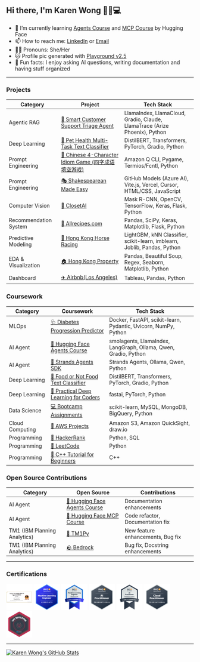 ## Hi there, I'm Karen Wong 👋🐱💻
- 🌱 I’m currently learning [Agents Course](https://huggingface.co/learn/agents-course/) and [MCP Course](https://huggingface.co/learn/mcp-course/) by Hugging Face
- 📫 How to reach me: [LinkedIn](www.linkedin.com/in/wongkayankaren) or [Email](wongkayankaren@gmail.com)
- 👩🏻 Pronouns: She/Her
- 🐱 Profile pic generated with [Playground v2.5](https://playground.com/)
- 📝 Fun facts: I enjoy asking AI questions, writing documentation and having stuff organized

---

### Projects

|Category| Project| Tech Stack
|----|----|----
|Agentic RAG|[💬 Smart Customer Support Triage Agent](https://github.com/karenwky/cs-agent)|LlamaIndex, LlamaCloud, Gradio, Claude, LlamaTrace (Arize Phoenix), Python
|Deep Learning|[🐾 Pet Health Multi-Task Text Classifier](https://huggingface.co/spaces/karenwky/multi-task-pet-health-symptom-text-classifier-demo)| DistilBERT, Transformers‎, PyTorch, Gradio, Python
|Prompt Engineering|[🧩 Chinese 4-Character Idiom Game (四字成语填空游戏)](https://github.com/karenwky/cn-idiom-game)|Amazon Q CLI, Pygame, Termios/Fcntl, Python
|Prompt Engineering|[🎭 Shakespearean Made Easy](https://github.com/karenwky/shakespearean-made-easy)|GitHub Models (Azure AI), Vite.js, Vercel, Cursor, HTML/CSS, JavaScript
|Computer Vision|[👗 ClosetAI](https://github.com/karenwky/Computer_Vision_ClosetAI)|Mask R-CNN, OpenCV, TensorFlow, Keras, Flask, Python
|Recommendation System|[🥘 Allrecipes.com](https://github.com/karenwky/Recommendation_System_Allrecipes)| Pandas, SciPy, Keras, Matplotlib, Flask, Python
|Predictive Modeling|[🐎 Hong Kong Horse Racing](https://github.com/karenwky/Predictive_Modeling_Hong_Kong_Horse_Racing)|LightGBM, kNN Classifier, scikit-learn, imblearn, Joblib, Pandas, Python
|EDA & Visualization|[🏠 Hong Kong Property](https://github.com/karenwky/Visualization_Hong_Kong_Property)| Pandas, Beautiful Soup, Regex, Seaborn, Matplotlib, Python
|Dashboard|[✈️ Airbnb(Los Angeles)](https://github.com/karenwky/Tableau_Airbnb_LA)| Tableau, Pandas, Python

### Coursework

|Category| Coursework| Tech Stack
|----|----|----
|MLOps|[🩺 Diabetes Progression Predictor](https://github.com/karenwky/diabetes-predictor)|Docker, FastAPI, scikit-learn, Pydantic, Uvicorn, NumPy, Python
|AI Agent|[🤗 Hugging Face Agents Course](https://github.com/karenwky/hugging-face-agents-course)|smolagents, LlamaIndex, LangGraph, Ollama, Qwen, Gradio, Python
|AI Agent|[🧬 Strands Agents SDK](https://github.com/karenwky/strands-agents)|Strands Agents, Ollama, Qwen, Python
|Deep Learning|[🍔 Food or Not Food Text Classifier](https://github.com/karenwky/learn-hugging-face/tree/main/01_text-classification)|DistilBERT, Transformers‎, PyTorch, Gradio, Python
|Deep Learning|[🧠 Practical Deep Learning for Coders](https://github.com/karenwky/practical-deep-learning-for-coders)|fastai, PyTorch, Python
|Data Science|[💻 Bootcamp Assignments](https://github.com/karenwky/Bootcamp-Assignments)|scikit-learn, MySQL, MongoDB, BigQuery, Python
|Cloud Computing|[🧡 AWS Projects](https://github.com/karenwky/aws-project-nextwork)|Amazon S3, Amazon QuickSight, draw.io
|Programming|[🍏 HackerRank](https://github.com/karenwky/hackerrank)|Python, SQL
|Programming|[💾 LeetCode](https://github.com/karenwky/leetcode)|Python
|Programming|[🔷 C++ Tutorial for Beginners](https://github.com/karenwky/cpp)|C++

### Open Source Contributions

|Category| Open Source| Contributions
|----|----|----
|AI Agent|[🤗 Hugging Face Agents Course](https://github.com/huggingface/agents-course/commits?author=karenwky)|Documentation enhancements
|AI Agent|[🤗 Hugging Face MCP Course](https://github.com/huggingface/mcp-course/commits?author=karenwky)|Code refactor, Documentation fix
|TM1 (IBM Planning Analytics)|[🐍 TM1Py](https://github.com/cubewise-code/tm1py/commits?author=karenwky)|New feature enhancements, Bug fix
|TM1 (IBM Planning Analytics)|[🪨 Bedrock](https://github.com/cubewise-code/bedrock/commits?author=karenwky)|Bug fix, Docstring enhancements

---

### Certifications
[<img src="https://github.com/karenwky/karenwky/blob/main/img/llmagentsf24_certificate_no74.png" width="70"></img>](https://llmagents-learning.org/f24)
[<img src="https://github.com/karenwky/karenwky/blob/main/img/aws-certified-machine-learning-engineer-associate.png" width="70"></img>](https://www.credly.com/badges/c2465f05-110d-459e-a945-c43b0fbd9cbe/public_url)
[<img src="https://github.com/karenwky/karenwky/blob/main/img/aws-certified-machine-learning-engineer-associate-e.png" width="70"></img>](https://www.credly.com/badges/38c06635-8f42-4de2-9f76-c9dfbf4fac51/public_url)
[<img src="https://github.com/karenwky/karenwky/blob/main/img/aws-certified-ai-practitioner.png" width="70"></img>](https://www.credly.com/badges/b9135768-b79c-4d3a-984f-8f14bc443208/public_url)
[<img src="https://github.com/karenwky/karenwky/blob/main/img/aws-certified-ai-practitioner-early-adopter.png" width="70"></img>](https://www.credly.com/badges/7d5bb788-b233-4aa9-b194-84ffd0c85c85/public_url)
[<img src="https://github.com/karenwky/karenwky/blob/main/img/aws-certified-cloud-practitioner.png" width="70"></img>](https://www.credly.com/badges/f23a7704-c18f-419a-af81-f344cc4de9dd/public_url)
[<img src="https://github.com/karenwky/karenwky/blob/main/img/tm1-developer-credential.png" width="70"></img>](https://badgr.com/public/assertions/xSvKe9TLQn69CIp1U9B1Rw)

---

[![Karen Wong's GitHub Stats](https://github-readme-stats.vercel.app/api?username=karenwky&show_icons=true&title_color=D05FED&border_color=D05FED&icon_color=c04cf2&rank_icon=github)](https://github.com/anuraghazra/github-readme-stats)

<!--
**karenwky/karenwky** is a ✨ _special_ ✨ repository because its `README.md` (this file) appears on your GitHub profile.

Here are some ideas to get you started:

- 🔭 I’m currently working on ...
- 🌱 I’m currently learning ...
- 👯 I’m looking to collaborate on ...
- 🤔 I’m looking for help with ...
- 💬 Ask me about ...
- 📫 How to reach me: ...
- 😄 Pronouns: ...
- ⚡ Fun fact: ...

![Profile README Visitor Badge](https://visitor-badge.laobi.icu/badge?page_id=karenwky.karenwky)
[![Karen Wong's GitHub Top Langs](https://github-readme-stats.vercel.app/api/top-langs/?username=karenwky)](https://github.com/anuraghazra/github-readme-stats)
[![Karen Wong's GitHub Stats Detail](https://github-readme-stats.vercel.app/api?username=karenwky&show=reviews,discussions_started,discussions_answered,prs_merged,prs_merged_percentage&show_icons=true)](https://github.com/anuraghazra/github-readme-stats)
[![Website Bookmark](https://svg.bookmark.style/api?url=https://github.com/karenwky/cn-idiom-game&mode=light&style=horizontal)](https://github.com/karenwky/cn-idiom-game)
show social card of website, reference from: https://github.com/xiaoluoboding/xiaoluoboding/blob/master/README.md

<a href="https://github.com/karenwky/cn-idiom-game">
  <img height=150 align="center" src="https://github-readme-stats.vercel.app/api/pin/?username=karenwky&repo=cn-idiom-game&border_color=D05FED" />
</a>
<a href="https://github.com/karenwky/hugging-face-agents-course">
  <img height=150 align="center" src="https://github-readme-stats.vercel.app/api/pin/?username=karenwky&repo=hugging-face-agents-course&border_color=D05FED" />
</a>
-->
